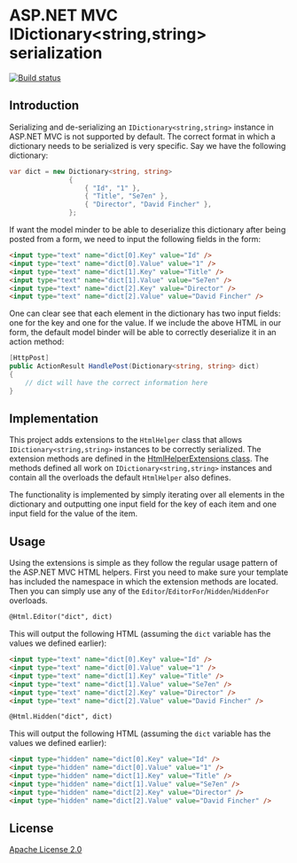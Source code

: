 # ASP.NET MVC IDictionary&lt;string,string&gt; serialization

[![Build status](https://ci.appveyor.com/api/projects/status/d1e0slk8udkym49k)](https://ci.appveyor.com/project/ErikSchierboom/aspnetmvcdictionaryserialization)

## Introduction

Serializing and de-serializing an `IDictionary<string,string>` instance in ASP.NET MVC is not supported by default. The correct format in which a dictionary needs to be serialized is very specific. Say we have the following dictionary:

```c#
var dict = new Dictionary<string, string>
               {
                   { "Id", "1" },
                   { "Title", "Se7en" },
                   { "Director", "David Fincher" },
               };
```

If want the model minder to be able to deserialize this dictionary after being posted from a form, we need to input the following fields in the form:

```html
<input type="text" name="dict[0].Key" value="Id" />
<input type="text" name="dict[0].Value" value="1" />
<input type="text" name="dict[1].Key" value="Title" />
<input type="text" name="dict[1].Value" value="Se7en" />
<input type="text" name="dict[2].Key" value="Director" />
<input type="text" name="dict[2].Value" value="David Fincher" />
```

One can clear see that each element in the dictionary has two input fields: one for the key and one for the value. If we include the above HTML in our form, the default model binder will be able to correctly deserialize it in an action method:

```c#
[HttpPost]
public ActionResult HandlePost(Dictionary<string, string> dict)
{
    // dict will have the correct information here
}
```

## Implementation

This project adds extensions to the `HtmlHelper` class that allows `IDictionary<string,string>` instances to be correctly serialized. The extension methods are defined in the [HtmlHelperExtensions class](AspNetMvcDictionarySerialization/Models/HtmlHelperExtensions.cs). The methods defined all work on `IDictionary<string,string>` instances and contain all the overloads the default `HtmlHelper` also defines. 

The functionality is implemented by simply iterating over all elements in the dictionary and outputting one input field for the key of each item and one input field for the value of the item.

## Usage 
Using the extensions is simple as they follow the regular usage pattern of the ASP.NET MVC HTML helpers. First you need to make sure your template has included the namespace in which the extension methods are located. Then you can simply use any of the `Editor`/`EditorFor`/`Hidden`/`HiddenFor` overloads.

```html
@Html.Editor("dict", dict)
```
    
This will output the following HTML (assuming the `dict` variable has the values we defined earlier):

```html
<input type="text" name="dict[0].Key" value="Id" />
<input type="text" name="dict[0].Value" value="1" />
<input type="text" name="dict[1].Key" value="Title" />
<input type="text" name="dict[1].Value" value="Se7en" />
<input type="text" name="dict[2].Key" value="Director" />
<input type="text" name="dict[2].Value" value="David Fincher" />

@Html.Hidden("dict", dict)
```

This will output the following HTML (assuming the `dict` variable has the values we defined earlier):

```html
<input type="hidden" name="dict[0].Key" value="Id" />
<input type="hidden" name="dict[0].Value" value="1" />
<input type="hidden" name="dict[1].Key" value="Title" />
<input type="hidden" name="dict[1].Value" value="Se7en" />
<input type="hidden" name="dict[2].Key" value="Director" />
<input type="hidden" name="dict[2].Value" value="David Fincher" />
```

## License
[Apache License 2.0](LICENSE.md)
